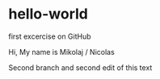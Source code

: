# hello-world
first excercise on GitHub

Hi, My name is Mikolaj / Nicolas

Second branch and second edit of this text
